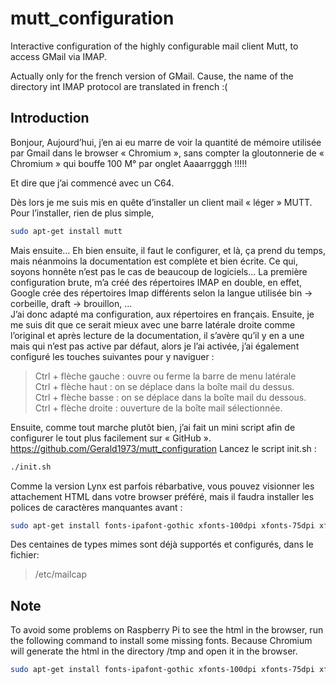 # mutt_configuration

Interactive configuration of the highly configurable mail client Mutt, to access GMail via IMAP.

Actually only for the french version of GMail.
Cause, the name of the directory int IMAP protocol are translated in french :(

## Introduction

Bonjour,
Aujourd’hui, j’en ai eu marre de voir la quantité de mémoire utilisée par Gmail dans le browser « Chromium », sans compter la gloutonnerie de « Chromium » qui bouffe 100 M° par onglet Aaaarrgggh !!!!!  

Et dire que j’ai commencé avec un C64.  
  
Dès lors je me suis mis en quête d’installer un client mail « léger » MUTT.
Pour l’installer, rien de plus simple,

```sh
sudo apt-get install mutt
```

Mais ensuite…
Eh bien ensuite, il faut le configurer, et là, ça prend du temps, mais néanmoins la documentation est complète et bien écrite.  Ce qui, soyons honnête n’est pas le cas de beaucoup de logiciels…
La première configuration brute, m’a créé des répertoires IMAP en double, en effet, Google crée des répertoires Imap différents selon la langue utilisée bin -> corbeille, draft -> brouillon, …  
J’ai donc adapté ma configuration, aux répertoires en français. Ensuite, je me suis dit que ce serait mieux avec une barre latérale droite comme l’original et après lecture de la documentation, il s’avère qu’il y en a une mais qui n’est pas active par défaut, alors je l’ai activée, j’ai également configuré les touches suivantes pour y naviguer :

>Ctrl + flèche gauche : ouvre ou ferme la barre de menu latérale  
Ctrl + flèche haut : on se déplace dans la boîte mail du dessus.  
Ctrl + flèche basse : on se déplace dans la boîte mail du dessous.  
Ctrl + flèche droite : ouverture de la boîte mail sélectionnée.  

Ensuite, comme tout marche plutôt bien, j’ai fait un mini script afin de configurer le tout plus facilement sur « GitHub ».
<https://github.com/Gerald1973/mutt_configuration>
Lancez le script init.sh :

```sh
./init.sh
```

Comme la version Lynx est parfois rébarbative, vous pouvez visionner les attachement HTML dans votre browser préféré, mais il faudra installer les polices de caractères manquantes avant :

```sh
sudo apt-get install fonts-ipafont-gothic xfonts-100dpi xfonts-75dpi xfonts-cyrillic.
```

Des centaines de types mimes sont déjà supportés et configurés, dans le fichier:

>/etc/mailcap

## Note

To avoid some problems on Raspberry Pi to see the html in the browser, run the following command to
install some missing fonts. Because Chromium will generate the html in the directory /tmp and open it
in the browser.

```sh  
sudo apt-get install fonts-ipafont-gothic xfonts-100dpi xfonts-75dpi xfonts-cyrillic
```
